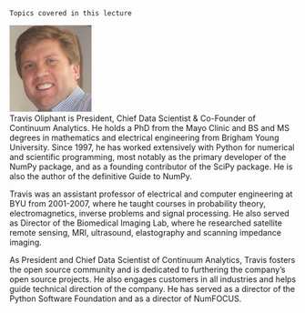 
    Topics covered in this lecture



![Travis Oliphant](/assets/img/travis_oliphant.jpg)  
Travis Oliphant is President, Chief Data Scientist & Co-Founder of Continuum Analytics. He holds a PhD from the Mayo Clinic and BS and MS degrees in mathematics and electrical engineering from Brigham Young University. Since 1997, he has worked extensively with Python for numerical and scientific programming, most notably as the primary developer of the NumPy package, and as a founding contributor of the SciPy package. He is also the author of the definitive Guide to NumPy.

Travis was an assistant professor of electrical and computer engineering at BYU from 2001-2007, where he taught courses in probability theory, electromagnetics, inverse problems and signal processing. He also served as Director of the Biomedical Imaging Lab, where he researched satellite remote sensing, MRI, ultrasound, elastography and scanning impedance imaging.

As President and Chief Data Scientist of Continuum Analytics, Travis fosters the open source community and is dedicated to furthering the company’s open source projects. He also engages customers in all industries and helps guide technical direction of the company. He has served as a director of the Python Software Foundation and as a director of NumFOCUS. 

